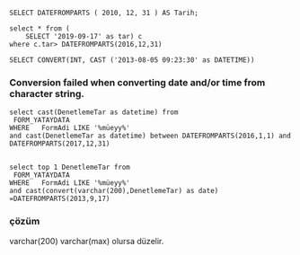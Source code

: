 ````
SELECT DATEFROMPARTS ( 2010, 12, 31 ) AS Tarih;  
````
````
select * from (
	SELECT '2019-09-17' as tar) c
where c.tar> DATEFROMPARTS(2016,12,31) 
````
````
SELECT CONVERT(INT, CAST ('2013-08-05 09:23:30' as DATETIME))
````


### Conversion failed when converting date and/or time from character string.
````
select cast(DenetlemeTar as datetime) from 
 FORM_YATAYDATA
WHERE   FormAdi LIKE '%müeyy%'
and cast(DenetlemeTar as datetime) between DATEFROMPARTS(2016,1,1) and  DATEFROMPARTS(2017,12,31)
````


````

select top 1 DenetlemeTar from 
 FORM_YATAYDATA
WHERE   FormAdi LIKE '%müeyy%'
and cast(convert(varchar(200),DenetlemeTar) as date) =DATEFROMPARTS(2013,9,17)
````
### çözüm
varchar(200) varchar(max) olursa düzelir.


